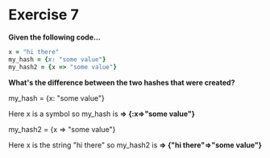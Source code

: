 # Exercise 7
**Given the following code...**

```ruby
x = "hi there"
my_hash = {x: "some value"}
my_hash2 = {x => "some value"}
```

**What's the difference between the two hashes that were created?**

my_hash = {x: "some value"}

Here x is a symbol so my_hash is **=> {:x=>"some value"}**

my_hash2 = {x => "some value"}

Here x is the string "hi there" so my_hash2 is **=> {"hi there"=>"some value"}**
